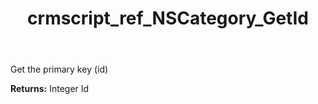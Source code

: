 ﻿---
title: crmscript_ref_NSCategory_GetId
description: Integer NSCategory.GetId()
intellisense: NSCategory.GetId
keywords: NSCategory, GetId
so.topic: reference
---

Get the primary key (id)

**Returns:** Integer Id

